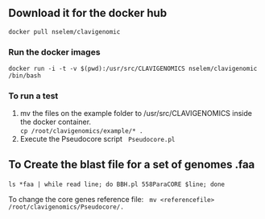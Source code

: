 ## Download it for the docker hub     
  
`docker pull nselem/clavigenomic`  
  
### Run the docker images  
`docker run -i -t -v $(pwd):/usr/src/CLAVIGENOMICS nselem/clavigenomic /bin/bash`

### To run a test  
1. mv the files on the example folder to /usr/src/CLAVIGENOMICS inside the docker container.  
`cp /root/clavigenomics/example/* .`  
2. Execute the Pseudocore script  
`Pseudocore.pl`  


## To Create the blast file for a set of genomes .faa   
  
`ls *faa | while read line; do BBH.pl 558ParaCORE $line; done`  

To change the core genes reference file:  
`mv <referencefile> /root/clavigenomics/Pseudocore/.`  
